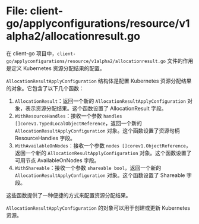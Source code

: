 # File: client-go/applyconfigurations/resource/v1alpha2/allocationresult.go

在 client-go 项目中，`client-go/applyconfigurations/resource/v1alpha2/allocationresult.go` 文件的作用是定义 Kubernetes 资源分配结果的配置。

`AllocationResultApplyConfiguration` 结构体是配置 Kubernetes 资源分配结果的对象。它包含了以下几个函数：

1. `AllocationResult`：返回一个新的 `AllocationResultApplyConfiguration` 对象，表示资源分配结果。这个函数设置了 AllocationResult 字段。
2. `WithResourceHandles`：接收一个参数 `handles []corev1.TypedLocalObjectReference`，返回一个新的 `AllocationResultApplyConfiguration` 对象。这个函数设置了资源句柄 ResourceHandles 字段。
3. `WithAvailableOnNodes`：接收一个参数 `nodes []corev1.ObjectReference`，返回一个新的 `AllocationResultApplyConfiguration` 对象。这个函数设置了可用节点 AvailableOnNodes 字段。
4. `WithShareable`：接收一个参数 `shareable bool`，返回一个新的 `AllocationResultApplyConfiguration` 对象。这个函数设置了 Shareable 字段。

这些函数提供了一种便捷的方式来配置资源分配结果。

`AllocationResultApplyConfiguration` 的对象可以用于创建或更新 Kubernetes 资源。

